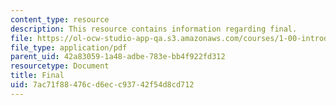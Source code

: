 ```yaml
---
content_type: resource
description: This resource contains information regarding final.
file: https://ol-ocw-studio-app-qa.s3.amazonaws.com/courses/1-00-introduction-to-computers-and-engineering-problem-solving-spring-2012/7ac71f88476cd6ecc93742f54d8cd712_MIT1_00S12_Final_F10.pdf
file_type: application/pdf
parent_uid: 42a83059-1a48-adbe-783e-bb4f922fd312
resourcetype: Document
title: Final
uid: 7ac71f88-476c-d6ec-c937-42f54d8cd712
---
```

